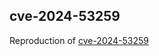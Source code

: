 ## cve-2024-53259
Reproduction of [cve-2024-53259](https://nvd.nist.gov/vuln/detail/CVE-2024-53259)

